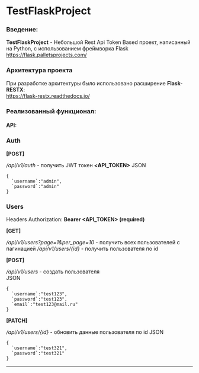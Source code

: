 # TestFlaskProject

### Введение:
**TestFlaskProject** - Небольшой Rest Api Token Based проект, написанный на Python, с использованием фреймворка Flask https://flask.palletsprojects.com/


### Архитектура проекта
При разработке архитектуры было использовано расширение **Flask-RESTX**:  
https://flask-restx.readthedocs.io/


### Реализованный функционал:

#### API:

### Auth

**[POST]**

*/api/v1/auth* - получить JWT токен **<API_TOKEN>**
JSON 
```
{
  `username`:"admin",
  `password`:"admin"
}
```

### Users
Headers
Authorization: **Bearer <API_TOKEN> (required)**

**[GET]**

*/api/v1/users?page=1&per_page=10* - получить всех пользователей с пагинацией
*/api/v1/users/{id}* - получить пользователя по id  

**[POST]**

*/api/v1/users* - создать пользователя  
JSON 
```
{
  `username`:"test123",
  `password`:"test123",
  `email`:"test123@mail.ru"
}
```

**[PATCH]**

*/api/v1/users/{id}* - обновить данные пользователя по id
JSON 
```
{
  `username`:"test321",
  `password`:"test321"
}
```
-----

